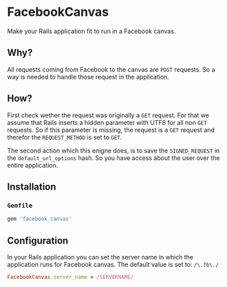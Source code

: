 # FacebookCanvas

Make your Rails application fit to run in a Facebook canvas.

## Why?
All requests coming from Facebook to the canvas are `POST` requests.
So a way is needed to handle those request in the application.

## How?
First check wether the request was originally a `GET` request.
For that we assume that Rails inserts a hidden parameter with UTF8 for all non `GET` requests.
So if this parameter is missing, the request is a `GET` request and therefor the `REQUEST_METHOD` is set to `GET`.

The second action which this enigne does, is to save the `SIGNED_REQUEST` in the `default_url_options` hash.
So you have access about the user over the entire application.

## Installation

### `Gemfile`

```ruby
gem 'facebook_canvas'
```

## Configuration

In your Rails application you can set the server name in which the application runs for Facebook canvas.
The default value is set to: `/\.fb\./`

```ruby
FacebookCanvas.server_name = /SERVERNAME/
```
